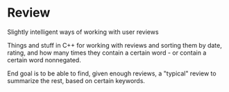 # Review
Slightly intelligent ways of working with user reviews

Things and stuff in C++ for working with reviews and sorting them by date, rating, and how many times they contain a certain word - or contain a certain word nonnegated.

End goal is to be able to find, given enough reviews, a "typical" review to summarize the rest, based on certain keywords.
